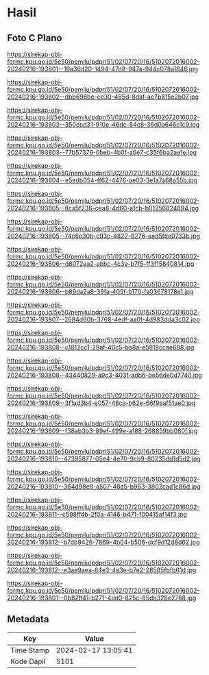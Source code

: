 # Hasil

## Foto C Plano

https://sirekap-obj-formc.kpu.go.id/5e50/pemilu/pdpr/51/02/07/20/16/5102072016002-20240216-193801--16a36d20-1494-47d8-947a-944c078a1846.jpg

https://sirekap-obj-formc.kpu.go.id/5e50/pemilu/pdpr/51/02/07/20/16/5102072016002-20240216-193802--dbb698be-ce30-465d-8daf-ae7b815e2b07.jpg

https://sirekap-obj-formc.kpu.go.id/5e50/pemilu/pdpr/51/02/07/20/16/5102072016002-20240216-193803--350cbd31-910e-46dc-84c8-36d0a646c1c9.jpg

https://sirekap-obj-formc.kpu.go.id/5e50/pemilu/pdpr/51/02/07/20/16/5102072016002-20240216-193803--77b57379-0beb-4b0f-a0e7-c35f6ba2ae1e.jpg

https://sirekap-obj-formc.kpu.go.id/5e50/pemilu/pdpr/51/02/07/20/16/5102072016002-20240216-193804--e5edb054-ff62-4476-ae03-3e1a7a68a55b.jpg

https://sirekap-obj-formc.kpu.go.id/5e50/pemilu/pdpr/51/02/07/20/16/5102072016002-20240216-193805--8ca5f236-cea8-4d60-a1cb-b01256824694.jpg

https://sirekap-obj-formc.kpu.go.id/5e50/pemilu/pdpr/51/02/07/20/16/5102072016002-20240216-193805--74c6e30b-c93c-4822-8276-ead5fde0733b.jpg

https://sirekap-obj-formc.kpu.go.id/5e50/pemilu/pdpr/51/02/07/20/16/5102072016002-20240216-193806--d8072ea2-abbc-4c3e-b7f5-ff3f15840814.jpg

https://sirekap-obj-formc.kpu.go.id/5e50/pemilu/pdpr/51/02/07/20/16/5102072016002-20240216-193806--b89da2a8-39fa-405f-b170-fa03678178e1.jpg

https://sirekap-obj-formc.kpu.go.id/5e50/pemilu/pdpr/51/02/07/20/16/5102072016002-20240216-193807--2684d60b-3768-4edf-aa0f-4d983dda3c02.jpg

https://sirekap-obj-formc.kpu.go.id/5e50/pemilu/pdpr/51/02/07/20/16/5102072016002-20240216-193808--c1812cc1-29af-40c5-ba8a-e5919ccae698.jpg

https://sirekap-obj-formc.kpu.go.id/5e50/pemilu/pdpr/51/02/07/20/16/5102072016002-20240216-193808--43440829-a9c3-403f-adb6-be56de0d7740.jpg

https://sirekap-obj-formc.kpu.go.id/5e50/pemilu/pdpr/51/02/07/20/16/5102072016002-20240216-193809--3f1ad3b4-e057-48ca-b62e-66f9eaf51ae0.jpg

https://sirekap-obj-formc.kpu.go.id/5e50/pemilu/pdpr/51/02/07/20/16/5102072016002-20240216-193809--f38ab3b3-89ef-499e-a188-268859bb080f.jpg

https://sirekap-obj-formc.kpu.go.id/5e50/pemilu/pdpr/51/02/07/20/16/5102072016002-20240216-193810--47395877-05e4-4e70-9cb9-80235dd1d5d2.jpg

https://sirekap-obj-formc.kpu.go.id/5e50/pemilu/pdpr/51/02/07/20/16/5102072016002-20240216-193810--364d98e8-a507-48a5-b963-3802cad1c86d.jpg

https://sirekap-obj-formc.kpu.go.id/5e50/pemilu/pdpr/51/02/07/20/16/5102072016002-20240216-193811--c598ff4b-2f0a-4146-b471-f00415af14f3.jpg

https://sirekap-obj-formc.kpu.go.id/5e50/pemilu/pdpr/51/02/07/20/16/5102072016002-20240216-193812--b7db9426-7869-4b04-b506-dcf9d12d8d62.jpg

https://sirekap-obj-formc.kpu.go.id/5e50/pemilu/pdpr/51/02/07/20/16/5102072016002-20240216-193812--e3ae9aea-84e3-4e3e-b7e2-28585fbfb61d.jpg

https://sirekap-obj-formc.kpu.go.id/5e50/pemilu/pdpr/51/02/07/20/16/5102072016002-20240216-193801--0b82ff41-b271-4dd0-825c-85db328e2788.jpg


## Metadata

| Key        | Value               |
| ---------- | ------------------- |
| Time Stamp | 2024-02-17 13:05:41 |
| Kode Dapil | 5101                |




